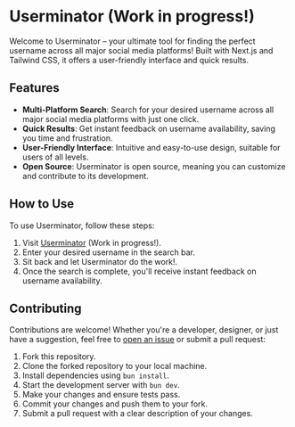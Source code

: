 # Userminator (Work in progress!)

Welcome to Userminator – your ultimate tool for finding the perfect username across all major social media platforms! Built with Next.js and Tailwind CSS, it offers a user-friendly interface and quick results.

## Features

- **Multi-Platform Search**: Search for your desired username across all major social media platforms with just one click.
- **Quick Results**: Get instant feedback on username availability, saving you time and frustration.
- **User-Friendly Interface**: Intuitive and easy-to-use design, suitable for users of all levels.
- **Open Source**: Userminator is open source, meaning you can customize and contribute to its development.

## How to Use

To use Userminator, follow these steps:

1. Visit [Userminator](https://userminator.vercel.app/) (Work in progress!).
2. Enter your desired username in the search bar.
3. Sit back and let Userminator do the work!.
4. Once the search is complete, you'll receive instant feedback on username availability.

## Contributing

Contributions are welcome! Whether you're a developer, designer, or just have a suggestion, feel free to [open an issue](https://github.com/manancodes/userminator/issues/new) or submit a pull request:
1. Fork this repository.
2. Clone the forked repository to your local machine.
3. Install dependencies using `bun install`.
4. Start the development server with `bun dev`.
5. Make your changes and ensure tests pass.
6. Commit your changes and push them to your fork.
7. Submit a pull request with a clear description of your changes.
